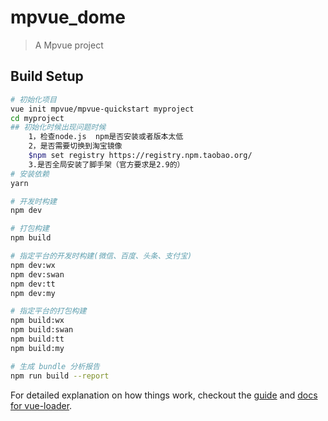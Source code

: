 # mpvue_dome

> A Mpvue project

## Build Setup

``` bash
# 初始化项目
vue init mpvue/mpvue-quickstart myproject
cd myproject
## 初始化时候出现问题时候
    1，检查node.js  npm是否安装或者版本太低
    2，是否需要切换到淘宝镜像
    $npm set registry https://registry.npm.taobao.org/
    3.是否全局安装了脚手架（官方要求是2.9的）
# 安装依赖
yarn

# 开发时构建
npm dev

# 打包构建
npm build

# 指定平台的开发时构建(微信、百度、头条、支付宝)
npm dev:wx
npm dev:swan
npm dev:tt
npm dev:my

# 指定平台的打包构建
npm build:wx
npm build:swan
npm build:tt
npm build:my

# 生成 bundle 分析报告
npm run build --report
```

For detailed explanation on how things work, checkout the [guide](http://vuejs-templates.github.io/webpack/) and [docs for vue-loader](http://vuejs.github.io/vue-loader).
